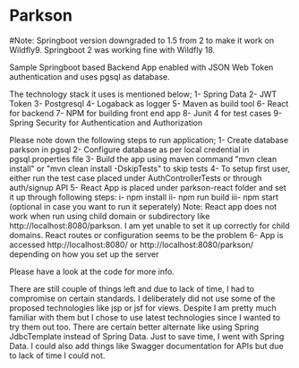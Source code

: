 # Parkson
#Note: Springboot version downgraded to 1.5 from 2 to make it work on Wildfly9. Springboot 2 was working fine with Wildfly 18.

Sample Springboot based Backend App enabled with JSON Web Token authentication and uses pgsql as database.

The technology stack it uses is mentioned below;
1- Spring Data
2- JWT Token
3- Postgresql
4- Logaback as logger
5- Maven as build tool
6- React for backend
7- NPM for building front end app
8- Junit 4 for test cases
9- Spring Security for Authentication and Authorization

Please note down the following steps to run application;
1- Create database parkson in pgsql
2- Configure database as per local credential in pgsql.properties file
3- Build the app using maven command "mvn clean install" or "mvn clean install -DskipTests" to skip tests
4- To setup first user, either run the test case placed under AuthControllerTests or through auth/signup API
5- React App is placed under parkson-react folder and set it up through following steps:
	i- npm install
	ii- npm run build
	iii- npm start (optional in case you want to run it seperately)
	Note: React app does not work when run using child domain or subdirectory like http://localhost:8080/parkson. I am yet unable to set it up correctly for child domains. React routes or configuration seems to be the problem
6- App is accessed http://localhost:8080/ or http://localhost:8080/parkson/ depending on how you set up the server

Please have a look at the code for more info.

There are still couple of things left and due to lack of time, I had to compromise on certain standards. I deliberately did not use some of the proposed technologies like jsp or jsf for views. Despite I am pretty much familiar with them but I chose to use latest technologies since I wanted to try them out too. 
There are certain better alternate like using Spring JdbcTemplate instead of Spring Data. Just to save time, I went with Spring Data. I could also add things like Swagger documentation for APIs but due to lack of time I could not.







